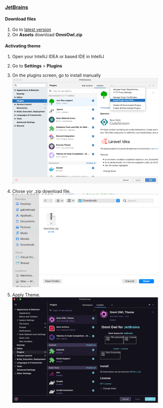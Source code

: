 ### [JetBrains](https://www.jetbrains.com)

#### Download files

1. Go to [latest version](https://github.com/gabrielmaialva33/jetbrains/releases/latest)
2. On **Assets** download **OmniOwl.zip**

#### Activating theme

1. Open your IntelliJ IDEA or based IDE in IntelliJ
2. Go to **Settings** > **Plugins**
3. On the plugins screen, go to install manually
   ![Intall Manually](./images/install.png)

4. Chose yor .zip download file.
   ![Choose Plugin File](./images/chose.png)
5. Apply Theme.
   ![Apply Theme](./images/apply.png)
